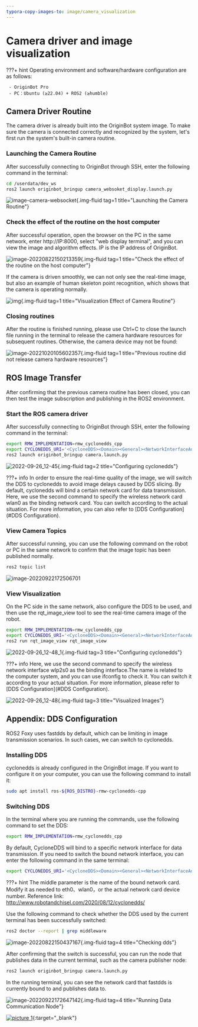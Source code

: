 ```yaml
---
typora-copy-images-to: image/camera_visualization
---
```


# **Camera driver and image visualization**

???+ hint
    Operating environment and software/hardware configuration are as follows:
    

     - OriginBot Pro
     - PC：Ubuntu (≥22.04) + ROS2 (≥humble)



<!-- <iframe
  src="//player.bilibili.com/player.html?aid=516658213&bvid=BV1eg411a7A9&cid=866105646&page=12&autoplay=0"
  scrolling="no"
  border="0"
  width="800px"
  height="460px"
  frameborder="no"
  framespacing="0"
  allowfullscreen="true"
>
</iframe> -->



## **Camera Driver Routine**

The camera driver is already built into the OriginBot system image. To make sure the camera is connected correctly and recognized by the system, let's first run the system's built-in camera routine.



### **Launching the Camera Routine**

After successfully connecting to OriginBot through SSH, enter the following command in the terminal:

``` bash
cd /userdata/dev_ws
ros2 launch originbot_bringup camera_websoket_display.launch.py
```
![image-camera-websocket](../../assets/img/camera_visualization/image-camera-websocket.png){.img-fluid tag=1 title="Launching the Camera Routine"}
    



### **Check the effect of the routine on the host computer**

After successful operation, open the browser on the PC in the same network, enter http://IP:8000, select "web display terminal", and you can view the image and algorithm effects. IP is the IP address of OriginBot.

![image-20220822150213359](../../assets/img/camera_visualization/imgae-ip-address.png){.img-fluid tag=1 title="Check the effect of the routine on the host computer"}

If the camera is driven smoothly, we can not only see the real-time image, but also an example of human skeleton point recognition, which shows that the camera is operating normally.

![img](../../assets/img/camera_visualization/camera_websocket_tros2x.png){.img-fluid tag=1 title="Visualization Effect of Camera Routine"}



### **Closing routines**

After the routine is finished running, please use Ctrl+C to close the launch file running in the terminal to release the camera hardware resources for subsequent routines. Otherwise, the camera device may not be found:

![image-20221020105602357](../../assets/img/camera_visualization/image-20221020105602357.png){.img-fluid tag=1 title="Previous routine did not release camera hardware resources"}
## **ROS Image Transfer**

After confirming that the previous camera routine has been closed, you can then test the image subscription and publishing in the ROS2 environment.



### **Start the ROS camera driver**

After successfully connecting to OriginBot through SSH, enter the following command in the terminal:

```bash
export RMW_IMPLEMENTATION=rmw_cyclonedds_cpp
export CYCLONEDDS_URI='<CycloneDDS><Domain><General><NetworkInterfaceAddress>wlan0</NetworkInterfaceAddress></General></Domain></CycloneDDS>'
ros2 launch originbot_bringup camera.launch.py
```

![2022-09-26_12-45](../../assets/img/camera_visualization/2022-09-26_12-45.png){.img-fluid tag=2 title="Configuring cyclonedds"}



???+ info
     In order to ensure the real-time quality of the image, we will switch the DDS to cyclonedds to avoid image delays caused by DDS slicing. By default, cyclonedds will bind a certain network card for data transmission. Here, we use the second command to specify the wireless network card wlan0 as the binding network card. You can switch according to the actual situation. For more information, you can also refer to [DDS Configuration](#DDS Configuration).



### **View Camera Topics**

After successful running, you can use the following command on the robot or PC in the same network to confirm that the image topic has been published normally.

```bash
ros2 topic list
```
![image-20220922172506701](../../assets/img/camera_visualization/image-20220922172506701.png)



### **View Visualization**

On the PC side in the same network, also configure the DDS to be used, and then use the rqt_image_view tool to see the real-time camera image of the robot.
```bash
export RMW_IMPLEMENTATION=rmw_cyclonedds_cpp
export CYCLONEDDS_URI='<CycloneDDS><Domain><General><NetworkInterfaceAddress>wlp2s0</NetworkInterfaceAddress></General></Domain></CycloneDDS>'
ros2 run rqt_image_view rqt_image_view
```

![2022-09-26_12-48_1](../../assets/img/camera_visualization/2022-09-26_12-48_1.png){.img-fluid tag=3 title="Configuring cyclonedds"}

???+ info
    Here, we use the second command to specify the wireless network interface wlp2s0 as the binding interface.The name is related to the computer system, and you can use ifconfig to check it. You can switch it according to your actual situation. For more information, please refer to [DDS Configuration](#DDS Configuration). 

![2022-09-26_12-48](../../assets/img/camera_visualization/Clip_2024-09-14_17-45-53.png){.img-fluid tag=3 title="Visualized Images"}



## <span id="DDS Configuration">**Appendix: DDS Configuration**</span >

ROS2 Foxy uses fastdds by default, which can be limiting in image transmission scenarios. In such cases, we can switch to cyclonedds.



### **Installing DDS**

cyclonedds is already configured in the OriginBot image. If you want to configure it on your computer, you can use the following command to install it:

```bash
sudo apt install ros-${ROS_DISTRO}-rmw-cyclonedds-cpp
```



### **Switching DDS**

In the terminal where you are running the commands, use the following command to set the DDS:

```bash
export RMW_IMPLEMENTATION=rmw_cyclonedds_cpp
```



By default, CycloneDDS will bind to a specific network interface for data transmission. If you need to switch the bound network interface, you can enter the following command in the same terminal:

```bash
export CYCLONEDDS_URI='<CycloneDDS><Domain><General><NetworkInterfaceAddress>wlan0</NetworkInterfaceAddress></General></Domain></CycloneDDS>'
```

???+ hint
    The middle parameter is the name of the bound network card. Modify it as needed to eth0、wlan0，or the actual network card device number. Reference link: http://www.robotandchisel.com/2020/08/12/cyclonedds/



Use the following command to check whether the DDS used by the current terminal has been successfully switched:

```bash
ros2 doctor --report | grep middleware
```

![image-20220822150437167](../../assets/img/camera_visualization/image-20220822150437167.png){.img-fluid tag=4 title="Checking dds"}



After confirming that the switch is successful, you can run the node that publishes data in the current terminal, such as the camera publisher node:

```bash
ros2 launch originbot_bringup camera.launch.py
```



In the running terminal, you can see the network card that fastdds is currently bound to and publishes data to.

![image-20220922172647142](../../assets/img/camera_visualization/image-20220922172647142.png){.img-fluid tag=4 title="Running Data Communication Node"}



[![picture 1](../../assets/img/footer_en.png)](https://www.guyuehome.com/){:target="_blank"}